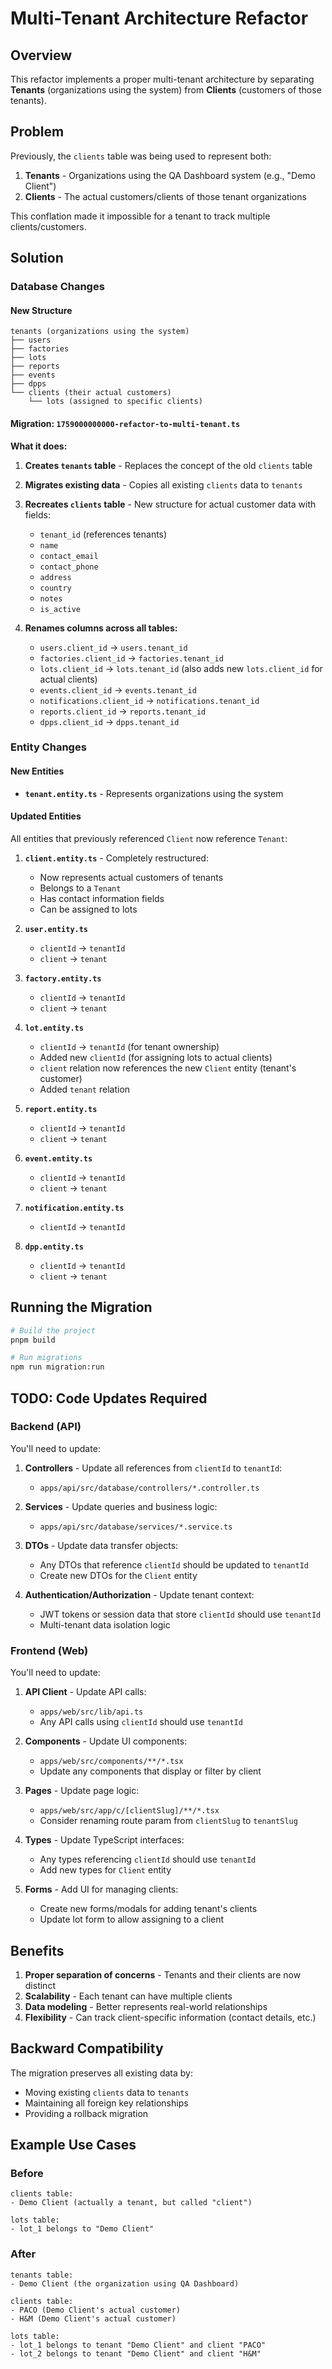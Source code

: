 # Multi-Tenant Architecture Refactor

## Overview

This refactor implements a proper multi-tenant architecture by separating **Tenants** (organizations using the system) from **Clients** (customers of those tenants).

## Problem

Previously, the `clients` table was being used to represent both:
1. **Tenants** - Organizations using the QA Dashboard system (e.g., "Demo Client")
2. **Clients** - The actual customers/clients of those tenant organizations

This conflation made it impossible for a tenant to track multiple clients/customers.

## Solution

### Database Changes

#### New Structure

```
tenants (organizations using the system)
├── users
├── factories
├── lots
├── reports
├── events
├── dpps
└── clients (their actual customers)
    └── lots (assigned to specific clients)
```

#### Migration: `1759000000000-refactor-to-multi-tenant.ts`

**What it does:**

1. **Creates `tenants` table** - Replaces the concept of the old `clients` table
2. **Migrates existing data** - Copies all existing `clients` data to `tenants`
3. **Recreates `clients` table** - New structure for actual customer data with fields:
   - `tenant_id` (references tenants)
   - `name`
   - `contact_email`
   - `contact_phone`
   - `address`
   - `country`
   - `notes`
   - `is_active`

4. **Renames columns across all tables:**
   - `users.client_id` → `users.tenant_id`
   - `factories.client_id` → `factories.tenant_id`
   - `lots.client_id` → `lots.tenant_id` (also adds new `lots.client_id` for actual clients)
   - `events.client_id` → `events.tenant_id`
   - `notifications.client_id` → `notifications.tenant_id`
   - `reports.client_id` → `reports.tenant_id`
   - `dpps.client_id` → `dpps.tenant_id`

### Entity Changes

#### New Entities

- **`tenant.entity.ts`** - Represents organizations using the system

#### Updated Entities

All entities that previously referenced `Client` now reference `Tenant`:

1. **`client.entity.ts`** - Completely restructured:
   - Now represents actual customers of tenants
   - Belongs to a `Tenant`
   - Has contact information fields
   - Can be assigned to lots

2. **`user.entity.ts`**
   - `clientId` → `tenantId`
   - `client` → `tenant`

3. **`factory.entity.ts`**
   - `clientId` → `tenantId`
   - `client` → `tenant`

4. **`lot.entity.ts`**
   - `clientId` → `tenantId` (for tenant ownership)
   - Added new `clientId` (for assigning lots to actual clients)
   - `client` relation now references the new `Client` entity (tenant's customer)
   - Added `tenant` relation

5. **`report.entity.ts`**
   - `clientId` → `tenantId`
   - `client` → `tenant`

6. **`event.entity.ts`**
   - `clientId` → `tenantId`
   - `client` → `tenant`

7. **`notification.entity.ts`**
   - `clientId` → `tenantId`

8. **`dpp.entity.ts`**
   - `clientId` → `tenantId`
   - `client` → `tenant`

## Running the Migration

```bash
# Build the project
pnpm build

# Run migrations
npm run migration:run
```

## TODO: Code Updates Required

### Backend (API)

You'll need to update:

1. **Controllers** - Update all references from `clientId` to `tenantId`:
   - `apps/api/src/database/controllers/*.controller.ts`

2. **Services** - Update queries and business logic:
   - `apps/api/src/database/services/*.service.ts`

3. **DTOs** - Update data transfer objects:
   - Any DTOs that reference `clientId` should be updated to `tenantId`
   - Create new DTOs for the `Client` entity

4. **Authentication/Authorization** - Update tenant context:
   - JWT tokens or session data that store `clientId` should use `tenantId`
   - Multi-tenant data isolation logic

### Frontend (Web)

You'll need to update:

1. **API Client** - Update API calls:
   - `apps/web/src/lib/api.ts`
   - Any API calls using `clientId` should use `tenantId`

2. **Components** - Update UI components:
   - `apps/web/src/components/**/*.tsx`
   - Update any components that display or filter by client

3. **Pages** - Update page logic:
   - `apps/web/src/app/c/[clientSlug]/**/*.tsx`
   - Consider renaming route param from `clientSlug` to `tenantSlug`

4. **Types** - Update TypeScript interfaces:
   - Any types referencing `clientId` should use `tenantId`
   - Add new types for `Client` entity

5. **Forms** - Add UI for managing clients:
   - Create new forms/modals for adding tenant's clients
   - Update lot form to allow assigning to a client

## Benefits

1. **Proper separation of concerns** - Tenants and their clients are now distinct
2. **Scalability** - Each tenant can have multiple clients
3. **Data modeling** - Better represents real-world relationships
4. **Flexibility** - Can track client-specific information (contact details, etc.)

## Backward Compatibility

The migration preserves all existing data by:
- Moving existing `clients` data to `tenants`
- Maintaining all foreign key relationships
- Providing a rollback migration

## Example Use Cases

### Before
```
clients table:
- Demo Client (actually a tenant, but called "client")

lots table:
- lot_1 belongs to "Demo Client"
```

### After
```
tenants table:
- Demo Client (the organization using QA Dashboard)

clients table:
- PACO (Demo Client's actual customer)
- H&M (Demo Client's actual customer)

lots table:
- lot_1 belongs to tenant "Demo Client" and client "PACO"
- lot_2 belongs to tenant "Demo Client" and client "H&M"
```